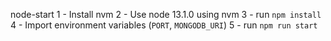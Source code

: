 node-start
1 - Install nvm
2 - Use node 13.1.0 using nvm
3 - run `npm install`
4 - Import environment variables (`PORT`, `MONGODB_URI`)
5 - run `npm run start`